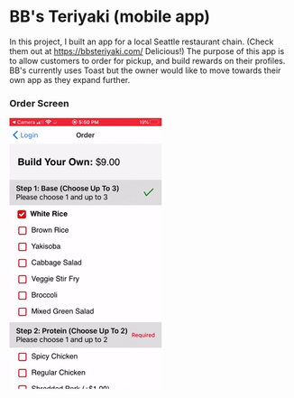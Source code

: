 # BB's Teriyaki (mobile app)

In this project, I built an app for a local Seattle restaurant chain. (Check them out at https://bbsteriyaki.com/ Delicious!) The purpose of this app is to allow customers to order for pickup, and build rewards on their profiles. BB's currently uses Toast but the owner would like to move towards their own app as they expand further.

### Order Screen
![Alt Text](https://github.com/macrawford/bbs-teriyaki-app/blob/main/order.gif "order")

